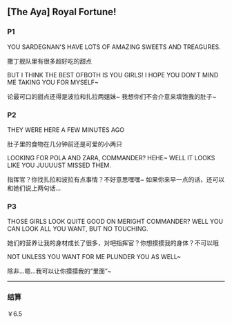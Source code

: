 ## [The Aya] Royal Fortune!

### P1

YOU SARDEGNAN'S HAVE LOTS OF AMAZING SWEETS AND TREAGURES.

撒丁舰队里有很多超好吃的甜点

BUT I THINK THE BEST OFBOTH IS YOU GIRLS! I HOPE YOU DON'T MIND ME TAKING YOU FOR MYSELF~

论最可口的甜点还得是波拉和扎拉两姐妹~ 我想你们不会介意来填饱我的肚子~

### P2

THEY WERE HERE A FEW MINUTES AGO

肚子里的食物在几分钟前还是可爱的小两只

LOOKING FOR POLA AND ZARA, COMMANDER? HEHE~ WELL IT LOOKS LIKE YOU JUUUUST MISSED THEM.

指挥官？你找扎拉和波拉有点事情？不好意思嘿嘿~ 如果你来早一点的话，还可以和她们说上两句话…

### P3

THOSE GIRLS LOOK QUITE GOOD ON MERIGHT COMMANDER?  WELL YOU CAN LOOK ALL YOU WANT, BUT NO TOUCHING.

她们的营养让我的身材成长了很多，对吧指挥官？你想摸摸我的身体？不可以哦

NOT UNLESS YOU WANT FOR ME PLUNDER YOU AS WELL~

除非…嗯…我可以让你摸摸我的“里面”~

---

### 结算

￥6.5

